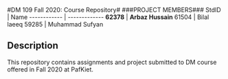 
#DM 109 Fall 2020: Course Repository#
###PROJECT MEMBERS###
StdID | Name
------------ | -------------
**62378** | **Arbaz Hussain** <!--this is the group leader in bold-->
61504 | Bilal laeeq
59285 | Muhammad Sufyan


## Description ##
This repository contains assignments and project submitted to DM course offered in Fall 2020 at PafKiet.
